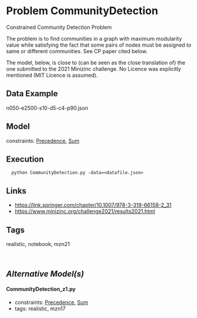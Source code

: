 # Problem CommunityDetection

Constrained Community Detection Problem

The problem is to find communities in a graph with maximum modularity value while satisfying the fact that some pairs of nodes must be assigned
to same or different communities.
See CP paper cited below.

The model, below, is close to (can be seen as the close translation of) the one submitted to the 2021 Minizinc challenge.
No Licence was explicitly mentioned (MIT Licence is assumed).

## Data Example
  n050-e2500-s10-d5-c4-p90.json

## Model
  constraints: [Precedence](http://pycsp.org/documentation/constraints/Precedence), [Sum](http://pycsp.org/documentation/constraints/Sum)

## Execution
```
  python CommunityDetection.py -data=<datafile.json>
```

## Links
  - https://link.springer.com/chapter/10.1007/978-3-319-66158-2_31
  - https://www.minizinc.org/challenge2021/results2021.html

## Tags
  realistic, notebook, mzn21

<br />

## _Alternative Model(s)_

#### CommunityDetection_z1.py
 - constraints: [Precedence](http://pycsp.org/documentation/constraints/Precedence), [Sum](http://pycsp.org/documentation/constraints/Sum)
 - tags: realistic, mzn17
